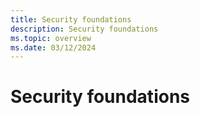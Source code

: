 ```yaml
---
title: Security foundations
description: Security foundations
ms.topic: overview
ms.date: 03/12/2024
---
```


# Security foundations
